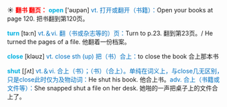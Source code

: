 ☀ <font color="red">**翻书 翻页：**</font>
<font color="sky blue">**open**</font> ['əʊpən] 
<font color="#0070c0">vt. 打开或翻开（书籍）：</font>Open your books at page 120. 把书翻到第120页。

<font color="sky blue">**turn**</font> [tə:n] 
<font color="#0070c0">vt.＆vi. 翻（书或杂志等的）页：</font>Turn to p.23. 翻到第23页。/ He turned the pages of a file. 他翻着一份档案。

<font color="sky blue">**close**</font> [kləʊz] 
<font color="#0070c0">vt. close sth (up) 把（书）合上：</font>to close the book 合上那本书

<font color="sky blue">**shut**</font> [ʃʌt] 
<font color="#0070c0">vt.＆vi. 合上（书）；（书）（合上）。单纯在词义上，与close几无区别，只是close此时仅为及物动词：</font>He shut his book. 他合上书。<font color="#0070c0">adv. 合上（书籍或文件等）：</font>She snapped shut a file on her desk. 她啪的一声把桌子上的文件合上了。

